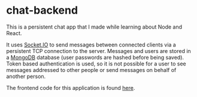 # chat-backend

This is a persistent chat app that I made while learning about Node and React.

It uses [Socket.IO](https://socket.io/) to send messages between connected clients via a persistent TCP connection to the server.
Messages and users are stored in a [MongoDB](https://www.mongodb.com/) database (user passwords are hashed before being saved).
Token based authentication is used, so it is not possible for a user to see messages addressed to other people or send messages on behalf of another person.

The frontend code for this application is found [here](https://github.com/StereoWonderland/chat-ui).
